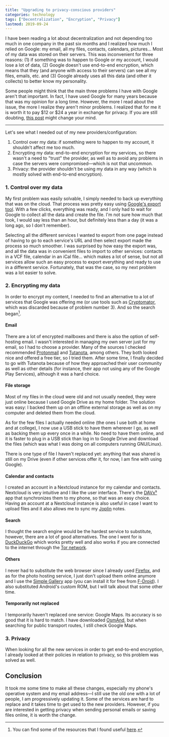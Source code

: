 ```yaml
---
title: "Upgrading to privacy-conscious providers"
categories: technology
tags: ["Decentralization", "Encryption", "Privacy"]
lastmod: 2019-09-24
---
```

I have been reading a lot about decentralization and not depending too much in one company in the past six months and I realized how much I relied on Google: my email, all my files, contacts, calendars, pictures... Most of my data was stored on their servers. This was inconvenient for three reasons: (1) if something was to happen to Google or my account, I would lose a lot of data, (2) Google doesn't use end-to-end encryption, which means that they (and anyone with access to their servers) can see all my files, emails, etc. and (3) Google already uses all this data (and other it collects) to better know my personality.

Some people might think that the main three problems I have with Google aren't that important. In fact, I have used Google for many years because that was my opinion for a long time. However, the more I read about the issue, the more I realize they aren't minor problems. I realized that for me it is worth it to pay $12 or $24 a year in exchange for privacy. If you are still doubting, [this post](https://www.gnu.org/proprietary/malware-google.html) might change your mind.

***

Let's see what I needed out of my new providers/configuration:

 1. Control over my data: if something were to happen to my account, it shouldn't affect me too much.
 1. Encrypting my data: end-to-end encryption for my services, so there wasn't a need to "trust" the provider, as well as to avoid any problems in case the servers were compromised—which is not that uncommon.
 1. Privacy: the provider shouldn't be using my data in any way (which is mostly solved with end-to-end encryption).

### 1. Control over my data

My first problem was easily solvable, I simply needed to back up everything that was on the cloud. That process was pretty easy using [Google's export tool](https://takeout.google.com/). With a few clicks, everything was ready, and I only had to wait for Google to collect all the data and create the file. I'm not sure how much that took, I would say less than an hour, but definitely less than a day (it was a long ago, so I don't remember).

Selecting all the different services I wanted to export from one page instead of having to go to each service's URL and then select export made the process so much smoother. I was surprised by how easy the export was, and all the data was in convenient files to import to other services: contacts in a VCF file, calendar in an iCal file... which makes a lot of sense, but not all services allow such an easy process to export everything and ready to use in a different service. Fortunately, that was the case, so my next problem was a lot easier to solve.

### 2. Encrypting my data

In order to encrypt my content, I needed to find an alternative to a lot of services that Google was offering me (or use tools such as [Cryptomator](https://cryptomator.org/), which was discarded because of problem number 3). And so the search began[^note].

[^note]: You can find some of the resources that I found useful [here](/resources/).

#### Email

There are a lot of encrypted mailboxes and there is also the option of self-hosting email. I wasn't interested in managing my own server just for my email, so I had to choose a provider. Many of the sources I checked recommended [Protonmail](https://protonmail.com/) and [Tutanota](https://tutanota.com/), among others. They both looked nice and offered a free tier, so I tried them. After some time, I finally decided to go with Tutanota because of how they approached their user community as well as other details (for instance, their app not using any of the Google Play Services), although it was a hard choice.

#### File storage

Most of my files in the cloud were old and not usually needed, they were just online because I used Google Drive as my home folder. The solution was easy: I backed them up on an offline external storage as well as on my computer and deleted them from the cloud.

As for the few files I actually needed online (the ones I use both at home and at college), I now use a USB stick to have them wherever I go, as well as backing them up every once in a while. No need to have them online, and it is faster to plug in a USB stick than log in to Google Drive and download the files (which was what I was doing on all computers running GNU/Linux).

There is one type of file I haven't replaced yet: anything that was shared is still on my Drive (even if other services offer it, for now, I am fine with using Google).

#### Calendar and contacts

I created an account in a Nextcloud instance for my calendar and contacts. Nextcloud is very intuitive and I like the user interface. There's the [DAVx⁵](https://www.davx5.com/) app that synchronizes them to my phone, so that was an easy choice. Having an account at a Nextcloud instance is also useful in case I want to upload files and it also allows me to sync my [Joplin](https://joplinapp.org/) notes.

#### Search

I thought the search engine would be the hardest service to substitute, however, there are a lot of good alternatives. The one I went for is [DuckDuckGo](https://duckduckgo.com/) which works pretty well and also works if you are connected to the internet through the [Tor network](https://www.torproject.org/).

#### Others

I never had to substitute the web browser since I already used [Firefox](https://www.mozilla.org/firefox/), and as for the photo hosting service, I just don't upload them online anymore and I use the [Simple Gallery](https://simplemobiletools.com/) app (you can install it for free from [F-Droid](https://f-droid.org/en/packages/com.simplemobiletools.gallery.pro/)). I also substituted Android's custom ROM, but I will talk about that some other time.

#### Temporarily not replaced

I temporarily haven't replaced one service: Google Maps. Its accuracy is so good that it is hard to match. I have downloaded [OsmAnd](https://osmand.net/), but when searching for public transport routes, I still check Google Maps.

### 3. Privacy

When looking for all the new services in order to get end-to-end encryption, I already looked at their policies in relation to privacy, so this problem was solved as well.

## Conclusion

It took me some time to make all these changes, especially my phone's operative system and my email address—I still use the old one with a lot of people, I am progressively updating it. Some of the services are hard to replace and it takes time to get used to the new providers. However, if you are interested in getting privacy when sending personal emails or saving files online, it is worth the change.
